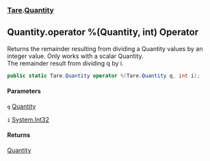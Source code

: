### [Tare](Tare.md 'Tare').[Quantity](Tare.Quantity.md 'Tare.Quantity')

## Quantity.operator %(Quantity, int) Operator

Returns the remainder resulting from dividing a Quantity values by an integer value. Only works with a scalar Quantity.  
<returns>The remainder result from dividing q by i.</returns>

```csharp
public static Tare.Quantity operator %(Tare.Quantity q, int i);
```
#### Parameters

<a name='Tare.Quantity.op_Modulus(Tare.Quantity,int).q'></a>

`q` [Quantity](Tare.Quantity.md 'Tare.Quantity')

<a name='Tare.Quantity.op_Modulus(Tare.Quantity,int).i'></a>

`i` [System.Int32](https://docs.microsoft.com/en-us/dotnet/api/System.Int32 'System.Int32')

#### Returns
[Quantity](Tare.Quantity.md 'Tare.Quantity')